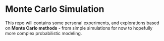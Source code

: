 # Monte Carlo Simulation

This repo will contains some personal experiments, and explorations based on **Monte Carlo methods** - from simple simulations for now to hopefully more complex probabilistic modeling.
